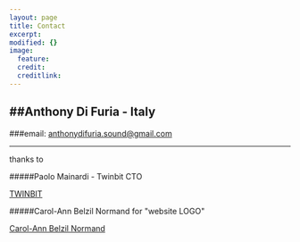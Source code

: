 ```yaml
---
layout: page
title: Contact
excerpt: 
modified: {} 
image:
  feature: 
  credit: 
  creditlink: 
---
```


##Anthony Di Furia - Italy
---
###email: anthonydifuria.sound@gmail.com












---












thanks to

#####Paolo Mainardi - Twinbit CTO 

<div markdown="0"><a href="http://www.twinbit.it/it" class="btn">TWINBIT</a></div>

#####Carol-Ann Belzil Normand 
for "website LOGO"

<div markdown="0"><a href="http://carolannbelzilnormand.com/" class="btn">Carol-Ann Belzil Normand</a></div>

